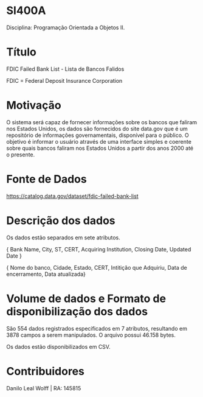 # SI400A
Disciplina:  Programação Orientada a Objetos II.

# Título

FDIC Failed Bank List - Lista de Bancos Falidos

FDIC = Federal Deposit Insurance Corporation

# Motivação

O sistema será capaz de fornecer informações sobre os bancos que faliram nos Estados Unidos, os dados são fornecidos do site data.gov que é um repositório de informações governamentais, disponível para o público. O objetivo é informar o usuário através de uma interface simples e coerente sobre quais bancos faliram nos Estados Unidos a partir dos anos 2000 até o presente.

# Fonte de Dados

https://catalog.data.gov/dataset/fdic-failed-bank-list

# Descrição dos dados

Os dados estão separados em sete atributos.

{ Bank Name, City, ST, CERT, Acquiring Institution, Closing Date, Updated Date }

{ Nome do banco, Cidade, Estado, CERT, Intitição que Adquiriu, Data de encerramento, Data atualizada}

# Volume de dados e Formato de disponibilização dos dados

São 554 dados registrados especificados em 7 atributos, resultando em 3878 campos a serem manipulados. O arquivo possui 46.158 bytes.

Os dados estão disponibilizados em CSV.

# Contribuidores

Danilo Leal Wolff | RA: 145815


